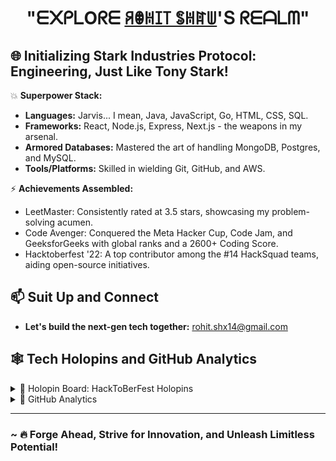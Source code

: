 # <p align="center"> "ᗴ᙭ᑭᒪOᖇᗴ [ꋪꂦꀍꀤ꓄ ꌚꀍꍏꅐ](https://rohits05.vercel.app/)'Տ ᖇᗴᗩᒪᗰ" </p>   
<!-- ##### <p align='center'> &nbsp; &nbsp; &nbsp; &nbsp; &nbsp; &nbsp; &nbsp; &nbsp; &nbsp; &nbsp; &nbsp; &nbsp; [![Typing SVG](https://readme-typing-svg.herokuapp.com?right=true&color=D3D3DD&lines=A̺͆n̺͆+E̺͆n̺͆g̺͆i̺͆n̺͆e̺͆e̺͆r̺͆+i̺͆n̺͆+m̺͆a̺͆k̺͆i̺͆n̺͆g̺͆!+;)](https://git.io/typing-svg)  </p> -->

## **🌐 Initializing Stark Industries Protocol: Engineering, Just Like Tony Stark!**

💥 **Superpower Stack:**
- **Languages:** Jarvis... I mean, Java, JavaScript, Go, HTML, CSS, SQL.
- **Frameworks:** React, Node.js, Express, Next.js - the weapons in my arsenal.
- **Armored Databases:** Mastered the art of handling MongoDB, Postgres, and MySQL.
- **Tools/Platforms:** Skilled in wielding Git, GitHub, and AWS.

⚡ **Achievements Assembled:**
- LeetMaster: Consistently rated at 3.5 stars, showcasing my problem-solving acumen.
- Code Avenger: Conquered the Meta Hacker Cup, Code Jam, and GeeksforGeeks with global ranks and a 2600+ Coding Score.
- Hacktoberfest '22: A top contributor among the #14 HackSquad teams, aiding open-source initiatives.

## 📫 Suit Up and Connect

- **Let's build the next-gen tech together:** [rohit.shx14@gmail.com](mailto:rohit.shx14@gmail.com)

## 🕸️ Tech Holopins and GitHub Analytics

<details>
  <summary>🌟 Holopin Board: HackToBerFest Holopins</summary>
  
  [![@rohits05's Holopin board](https://holopin.me/rohits05)](https://holopin.io/@rohits05)
</details>

<details>
  <summary>🚀 GitHub Analytics</summary>
  
  <p align="center">
    <img src="https://github-readme-stats.vercel.app/api?username=rohits05&show_icons=true&theme=dark&count_private=false&bg_color=DEG,20232a,273849&hide_border=true" alt="GitHub Stats" height="180px">
    <img src="https://github-readme-stats.vercel.app/api/top-langs/?username=rohits05&hide=html&hide_title=true&layout=compact&langs_count=6&theme=dark&bg_color=DEG,20232a,273849&hide_border=true" alt="Top Languages" height="180px">
  </p>
  
  <p align="center">
    <img src="https://github-readme-streak-stats.herokuapp.com/?user=rohits05&theme=dark&background=DEG,20232a,273849" alt="Streak Stats" height="180px">
    <img src="https://github-profile-trophy.vercel.app/?username=rohits05&theme=nord&margin-w=15&margin-h=15&column=7" alt="Trophies" height="180px">
  </p>
</details>
<hr>

### ~ 🔥 Forge Ahead, Strive for Innovation, and Unleash Limitless Potential!
